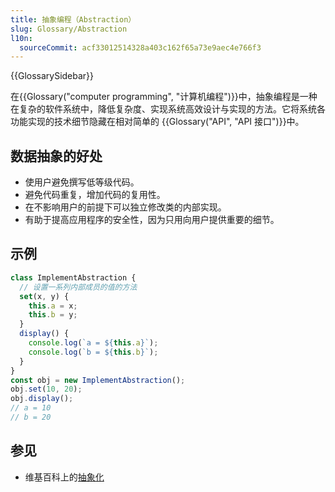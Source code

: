 ```yaml
---
title: 抽象编程（Abstraction）
slug: Glossary/Abstraction
l10n:
  sourceCommit: acf33012514328a403c162f65a73e9aec4e766f3
---
```


{{GlossarySidebar}}

在{{Glossary("computer programming", "计算机编程")}}中，抽象编程是一种在复杂的软件系统中，降低复杂度、实现系统高效设计与实现的方法。它将系统各功能实现的技术细节隐藏在相对简单的 {{Glossary("API", "API 接口")}}中。

## 数据抽象的好处

- 使用户避免撰写低等级代码。
- 避免代码重复，增加代码的复用性。
- 在不影响用户的前提下可以独立修改类的内部实现。
- 有助于提高应用程序的安全性，因为只用向用户提供重要的细节。

## 示例

```js
class ImplementAbstraction {
  // 设置一系列内部成员的值的方法
  set(x, y) {
    this.a = x;
    this.b = y;
  }
  display() {
    console.log(`a = ${this.a}`);
    console.log(`b = ${this.b}`);
  }
}
const obj = new ImplementAbstraction();
obj.set(10, 20);
obj.display();
// a = 10
// b = 20
```

## 参见

- 维基百科上的[抽象化](<https://zh.wikipedia.org/wiki/抽象化_(計算機科學)>)
